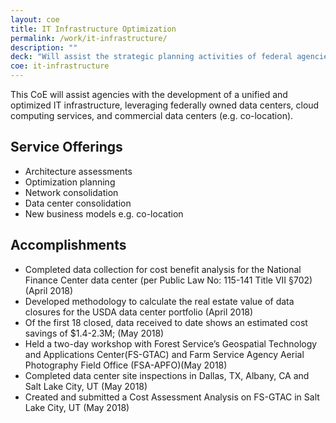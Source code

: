 ```yaml
---
layout: coe
title: IT Infrastructure Optimization
permalink: /work/it-infrastructure/
description: ""
deck: "Will assist the strategic planning activities of federal agencies."
coe: it-infrastructure
---
```


This CoE will assist agencies with the development of a unified and optimized IT infrastructure, leveraging federally owned data centers, cloud computing services, and commercial data centers (e.g. co-location).

## Service Offerings

- Architecture assessments
- Optimization planning
- Network consolidation
- Data center consolidation
- New business models e.g. co-location



## Accomplishments

- Completed data collection for cost benefit analysis for the National Finance Center data center (per Public Law No: 115-141 Title VII §702) (April 2018)
- Developed methodology to calculate the real estate value of data closures for the USDA data center portfolio (April 2018)
- Of the first 18 closed, data received to date shows an estimated cost savings of $1.4-2.3M; (May 2018)
- Held a two-day workshop with Forest Service’s Geospatial Technology and Applications Center(FS-GTAC) and Farm Service Agency Aerial Photography Field Office (FSA-APFO)(May 2018)
- Completed data center site inspections in Dallas, TX, Albany, CA and Salt Lake City, UT (May 2018)
- Created and submitted a Cost Assessment Analysis on FS-GTAC in Salt Lake City, UT (May 2018)
